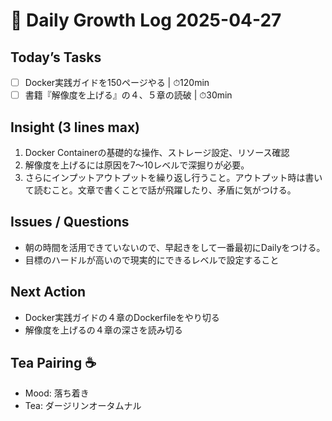 # 📓 Daily Growth Log 2025-04-27
## Today’s Tasks  
- [ ] Docker実践ガイドを150ページやる | ⏱120min
- [ ] 書籍『解像度を上げる』の４、５章の読破 | ⏱30min

## Insight (3 lines max)  
1. Docker Containerの基礎的な操作、ストレージ設定、リソース確認
2. 解像度を上げるには原因を7〜10レベルで深掘りが必要。
3. さらにインプットアウトプットを繰り返し行うこと。アウトプット時は書いて読むこと。文章で書くことで話が飛躍したり、矛盾に気がつける。

## Issues / Questions  
- 朝の時間を活用できていないので、早起きをして一番最初にDailyをつける。
- 目標のハードルが高いので現実的にできるレベルで設定すること

## Next Action  
- Docker実践ガイドの４章のDockerfileをやり切る
- 解像度を上げるの４章の深さを読み切る

## Tea Pairing ☕️  
- Mood: 落ち着き
- Tea: ダージリンオータムナル